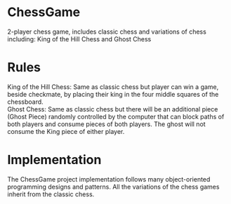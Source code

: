 # ChessGame
2-player chess game, includes classic chess and variations of chess including: King of the Hill Chess and Ghost Chess

# Rules
King of the Hill Chess: Same as classic chess but player can win a game, beside checkmate, by placing their king in the four middle squares of the chessboard.
<br />
Ghost Chess: Same as classic chess but there will be an additional piece (Ghost Piece) randomly controlled by the computer that can block paths of both players and consume pieces of both players. The ghost will not consume the King piece of either player.

# Implementation
The ChessGame project implementation follows many object-oriented programming designs and patterns. All the variations of the chess games inherit from the classic chess.


